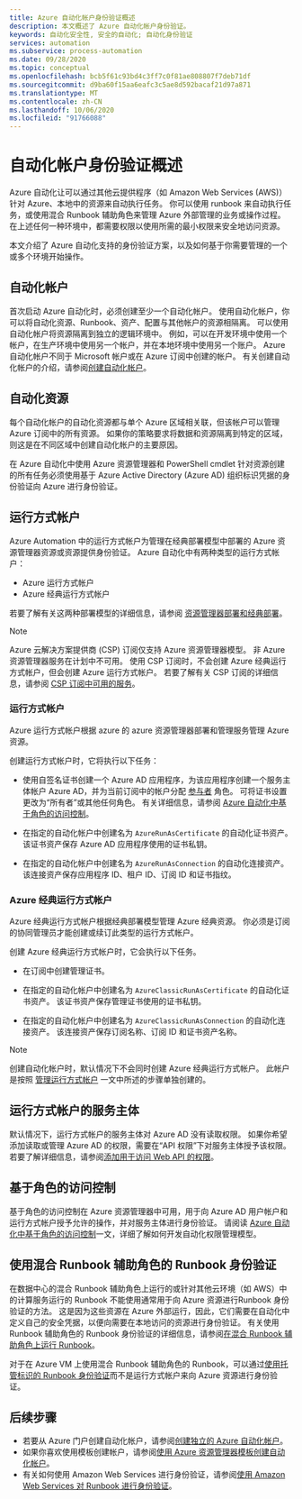 ```yaml
---
title: Azure 自动化帐户身份验证概述
description: 本文概述了 Azure 自动化帐户身份验证。
keywords: 自动化安全性, 安全的自动化; 自动化身份验证
services: automation
ms.subservice: process-automation
ms.date: 09/28/2020
ms.topic: conceptual
ms.openlocfilehash: bcb5f61c93bd4c3ff7c0f81ae808807f7deb71df
ms.sourcegitcommit: d9ba60f15aa6eafc3c5ae8d592bacaf21d97a871
ms.translationtype: MT
ms.contentlocale: zh-CN
ms.lasthandoff: 10/06/2020
ms.locfileid: "91766088"
---
```

# <a name="automation-account-authentication-overview"></a>自动化帐户身份验证概述

Azure 自动化让可以通过其他云提供程序（如 Amazon Web Services (AWS)）针对 Azure、本地中的资源来自动执行任务。 你可以使用 runbook 来自动执行任务，或使用混合 Runbook 辅助角色来管理 Azure 外部管理的业务或操作过程。 在上述任何一种环境中，都需要权限以使用所需的最小权限来安全地访问资源。

本文介绍了 Azure 自动化支持的身份验证方案，以及如何基于你需要管理的一个或多个环境开始操作。

## <a name="automation-account"></a>自动化帐户

首次启动 Azure 自动化时，必须创建至少一个自动化帐户。 使用自动化帐户，你可以将自动化资源、Runbook、资产、配置与其他帐户的资源相隔离。 可以使用自动化帐户将资源隔离到独立的逻辑环境中。 例如，可以在开发环境中使用一个帐户，在生产环境中使用另一个帐户，并在本地环境中使用另一个账户。 Azure 自动化帐户不同于 Microsoft 帐户或在 Azure 订阅中创建的帐户。 有关创建自动化帐户的介绍，请参阅[创建自动化帐户](automation-quickstart-create-account.md)。

## <a name="automation-resources"></a>自动化资源

每个自动化帐户的自动化资源都与单个 Azure 区域相关联，但该帐户可以管理 Azure 订阅中的所有资源。 如果你的策略要求将数据和资源隔离到特定的区域，则这是在不同区域中创建自动化帐户的主要原因。

在 Azure 自动化中使用 Azure 资源管理器和 PowerShell cmdlet 针对资源创建的所有任务必须使用基于 Azure Active Directory (Azure AD) 组织标识凭据的身份验证向 Azure 进行身份验证。

## <a name="run-as-accounts"></a>运行方式帐户

Azure Automation 中的运行方式帐户为管理在经典部署模型中部署的 Azure 资源管理器资源或资源提供身份验证。 Azure 自动化中有两种类型的运行方式帐户：

* Azure 运行方式帐户
* Azure 经典运行方式帐户

若要了解有关这两种部署模型的详细信息，请参阅 [资源管理器部署和经典部署](../azure-resource-manager/management/deployment-models.md)。

>[!NOTE]
>Azure 云解决方案提供商 (CSP) 订阅仅支持 Azure 资源管理器模型。 非 Azure 资源管理器服务在计划中不可用。 使用 CSP 订阅时，不会创建 Azure 经典运行方式帐户，但会创建 Azure 运行方式帐户。 若要了解有关 CSP 订阅的详细信息，请参阅 [CSP 订阅中可用的服务](/azure/cloud-solution-provider/overview/azure-csp-available-services)。

### <a name="run-as-account"></a>运行方式帐户

Azure 运行方式帐户根据 azure 的 azure 资源管理器部署和管理服务管理 Azure 资源。

创建运行方式帐户时，它将执行以下任务：

* 使用自签名证书创建一个 Azure AD 应用程序，为该应用程序创建一个服务主体帐户 Azure AD，并为当前订阅中的帐户分配 [参与者](../role-based-access-control/built-in-roles.md#contributor) 角色。 可将证书设置更改为“所有者”或其他任何角色。 有关详细信息，请参阅 [Azure 自动化中基于角色的访问控制](automation-role-based-access-control.md)。

* 在指定的自动化帐户中创建名为 `AzureRunAsCertificate` 的自动化证书资产。 该证书资产保存 Azure AD 应用程序使用的证书私钥。

* 在指定的自动化帐户中创建名为 `AzureRunAsConnection` 的自动化连接资产。 该连接资产保存应用程序 ID、租户 ID、订阅 ID 和证书指纹。

### <a name="azure-classic-run-as-account"></a>Azure 经典运行方式帐户

Azure 经典运行方式帐户根据经典部署模型管理 Azure 经典资源。 你必须是订阅的协同管理员才能创建或续订此类型的运行方式帐户。

创建 Azure 经典运行方式帐户时，它会执行以下任务。

* 在订阅中创建管理证书。

* 在指定的自动化帐户中创建名为 `AzureClassicRunAsCertificate` 的自动化证书资产。 该证书资产保存管理证书使用的证书私钥。

* 在指定的自动化帐户中创建名为 `AzureClassicRunAsConnection` 的自动化连接资产。 该连接资产保存订阅名称、订阅 ID 和证书资产名称。

>[!NOTE]
>创建自动化帐户时，默认情况下不会同时创建 Azure 经典运行方式帐户。 此帐户是按照 [管理运行方式帐户](manage-runas-account.md#create-a-run-as-account-in-azure-portal) 一文中所述的步骤单独创建的。

## <a name="service-principal-for-run-as-account"></a>运行方式帐户的服务主体

默认情况下，运行方式帐户的服务主体对 Azure AD 没有读取权限。 如果你希望添加读取或管理 Azure AD 的权限，需要在“API 权限”下对服务主体授予该权限。 若要了解详细信息，请参阅[添加用于访问 Web API 的权限](../active-directory/develop/quickstart-configure-app-access-web-apis.md#add-permissions-to-access-your-web-api)。

## <a name="role-based-access-control"></a>基于角色的访问控制

基于角色的访问控制在 Azure 资源管理器中可用，用于向 Azure AD 用户帐户和运行方式帐户授予允许的操作，并对服务主体进行身份验证。 请阅读 [Azure 自动化中基于角色的访问控制](automation-role-based-access-control.md)一文，详细了解如何开发自动化权限管理模型。

## <a name="runbook-authentication-with-hybrid-runbook-worker"></a>使用混合 Runbook 辅助角色的 Runbook 身份验证

在数据中心的混合 Runbook 辅助角色上运行的或针对其他云环境（如 AWS）中的计算服务运行的 Runbook 不能使用通常用于向 Azure 资源进行Runbook 身份验证的方法。 这是因为这些资源在 Azure 外部运行，因此，它们需要在自动化中定义自己的安全凭据，以便向需要在本地访问的资源进行身份验证。 有关使用 Runbook 辅助角色的 Runbook 身份验证的详细信息，请参阅[在混合 Runbook 辅助角色上运行 Runbook](automation-hrw-run-runbooks.md)。

对于在 Azure VM 上使用混合 Runbook 辅助角色的 Runbook，可以通过[使用托管标识的 Runbook 身份验证](automation-hrw-run-runbooks.md#runbook-auth-managed-identities)而不是运行方式帐户来向 Azure 资源进行身份验证。

## <a name="next-steps"></a>后续步骤

* 若要从 Azure 门户创建自动化帐户，请参阅[创建独立的 Azure 自动化帐户](automation-create-standalone-account.md)。
* 如果你喜欢使用模板创建帐户，请参阅[使用 Azure 资源管理器模板创建自动化帐户](quickstart-create-automation-account-template.md)。
* 有关如何使用 Amazon Web Services 进行身份验证，请参阅[使用 Amazon Web Services 对 Runbook 进行身份验证](automation-config-aws-account.md)。